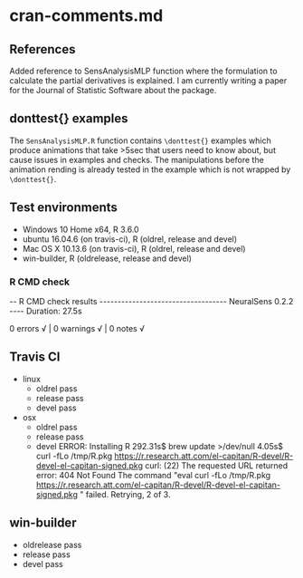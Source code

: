 # cran-comments.md


                
## References
Added reference to SensAnalysisMLP function where the formulation to calculate the partial derivatives is explained.
I am currently writing a paper for the Journal of Statistic Software about the package.

## donttest{} examples

The `SensAnalysisMLP.R` function contains `\donttest{}` examples which produce animations that take >5sec that users need to know about, but cause issues in examples and checks. 
The manipulations before the animation rending is already tested in the example which is not wrapped by `\donttest{}`.


## Test environments
* Windows 10 Home x64, R 3.6.0
* ubuntu 16.04.6 (on travis-ci), R (oldrel, release and devel)
* Mac OS X 10.13.6 (on travis-ci), R (oldrel, release and devel)
* win-builder, R (oldrelease, release and devel)

### R CMD check

-- R CMD check results ----------------------------------- NeuralSens 0.2.2 ----
Duration: 27.5s

0 errors √ | 0 warnings √ | 0 notes √


## Travis CI
- linux
    - oldrel pass
    - release pass
    - devel pass
- osx
    - oldrel pass
    - release pass
    - devel ERROR:
   Installing R
   292.31s$ brew update >/dev/null
   4.05s$ curl -fLo /tmp/R.pkg https://r.research.att.com/el-capitan/R-devel/R-devel-el-capitan-signed.pkg
   curl: (22) The requested URL returned error: 404 Not Found
   The command "eval curl -fLo /tmp/R.pkg https://r.research.att.com/el-capitan/R-devel/R-devel-el-capitan-signed.pkg " failed. Retrying, 2 of 3.

## win-builder
- oldrelease pass
- release pass
- devel pass



